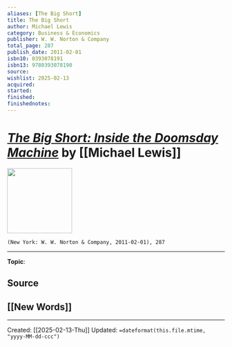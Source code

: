 ```yaml
---
aliases: [The Big Short]
title: The Big Short
author: Michael Lewis
category: Business & Economics
publisher: W. W. Norton & Company
total_page: 287
publish_date: 2011-02-01
isbn10: 0393078191
isbn13: 9780393078190
source: 
wishlist: 2025-02-13
acquired: 
started: 
finished: 
finishednotes: 
---
```

# *[The Big Short: Inside the Doomsday Machine]()* by [[Michael Lewis]]

<img src="http://books.google.com/books/content?id=eParwQ0YdrcC&printsec=frontcover&img=1&zoom=1&edge=curl&source=gbs_api" width=150>

`(New York: W. W. Norton & Company, 2011-02-01), 287`



--- 
**Topic**: 

**Source**
- 
 
**[[New Words]]**
- 

---
Created: [[2025-02-13-Thu]]
Updated: `=dateformat(this.file.mtime, "yyyy-MM-dd-ccc")`